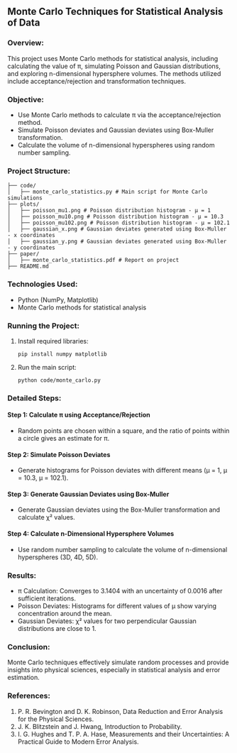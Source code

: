 ## Monte Carlo Techniques for Statistical Analysis of Data

### Overview:  
This project uses Monte Carlo methods for statistical analysis, including calculating the value of π, simulating Poisson and Gaussian distributions, and exploring n-dimensional hypersphere volumes. The methods utilized include acceptance/rejection and transformation techniques.

### Objective:  
- Use Monte Carlo methods to calculate π via the acceptance/rejection method.
- Simulate Poisson deviates and Gaussian deviates using Box-Muller transformation.
- Calculate the volume of n-dimensional hyperspheres using random number sampling.
  
### Project Structure:
```
├── code/  
│   ├── monte_carlo_statistics.py # Main script for Monte Carlo simulations  
├── plots/  
│   ├── poisson_mu1.png # Poisson distribution histogram - μ = 1  
│   ├── poisson_mu10.png # Poisson distribution histogram - μ = 10.3  
│   ├── poisson_mu102.png # Poisson distribution histogram - μ = 102.1
│   ├── gaussian_x.png # Gaussian deviates generated using Box-Muller - x coordinates
│   ├── gaussian_y.png # Gaussian deviates generated using Box-Muller - y coordinates
├── paper/
│   ├── monte_carlo_statistics.pdf # Report on project
├── README.md
```

### Technologies Used:
- Python (NumPy, Matplotlib)
- Monte Carlo methods for statistical analysis

### Running the Project:
1. Install required libraries:
   
   ```
   pip install numpy matplotlib
   ```
2. Run the main script:
   ```
   python code/monte_carlo.py
   ```

### Detailed Steps:
#### Step 1: Calculate π using Acceptance/Rejection  
- Random points are chosen within a square, and the ratio of points within a circle gives an estimate for π.  
#### Step 2: Simulate Poisson Deviates  
- Generate histograms for Poisson deviates with different means (μ = 1, μ = 10.3, μ = 102.1).
#### Step 3: Generate Gaussian Deviates using Box-Muller  
- Generate Gaussian deviates using the Box-Muller transformation and calculate χ² values.  
#### Step 4: Calculate n-Dimensional Hypersphere Volumes  
- Use random number sampling to calculate the volume of n-dimensional hyperspheres (3D, 4D, 5D).  

### Results:  
- π Calculation: Converges to 3.1404 with an uncertainty of 0.0016 after sufficient iterations.  
- Poisson Deviates: Histograms for different values of μ show varying concentration around the mean.  
- Gaussian Deviates: χ² values for two perpendicular Gaussian distributions are close to 1.  

### Conclusion:  
Monte Carlo techniques effectively simulate random processes and provide insights into physical sciences, especially in statistical analysis and error estimation.

### References: 
1. P. R. Bevington and D. K. Robinson, Data Reduction and Error Analysis for the Physical Sciences.  
2. J. K. Blitzstein and J. Hwang, Introduction to Probability.  
3. I. G. Hughes and T. P. A. Hase, Measurements and their Uncertainties: A Practical Guide to Modern Error Analysis.  
